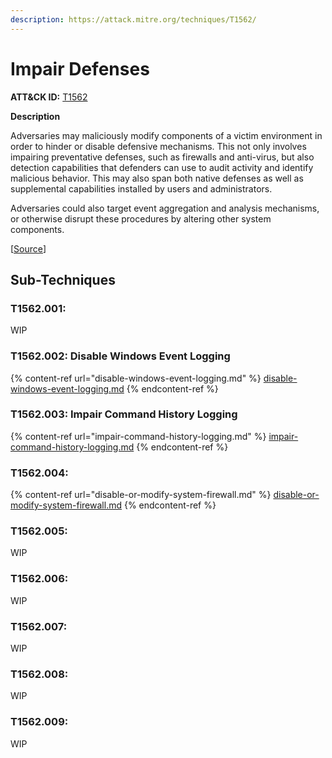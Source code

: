 ```yaml
---
description: https://attack.mitre.org/techniques/T1562/
---
```


# Impair Defenses

**ATT\&CK ID:** [T1562](https://attack.mitre.org/techniques/T1562/)

**Description**

Adversaries may maliciously modify components of a victim environment in order to hinder or disable defensive mechanisms. This not only involves impairing preventative defenses, such as firewalls and anti-virus, but also detection capabilities that defenders can use to audit activity and identify malicious behavior. This may also span both native defenses as well as supplemental capabilities installed by users and administrators.

Adversaries could also target event aggregation and analysis mechanisms, or otherwise disrupt these procedures by altering other system components.

\[[Source](https://attack.mitre.org/techniques/T1562/)]

## Sub-Techniques

### T1562.001:

WIP

### T1562.002: Disable Windows Event Logging

{% content-ref url="disable-windows-event-logging.md" %}
[disable-windows-event-logging.md](disable-windows-event-logging.md)
{% endcontent-ref %}

### T1562.003: Impair Command History Logging

{% content-ref url="impair-command-history-logging.md" %}
[impair-command-history-logging.md](impair-command-history-logging.md)
{% endcontent-ref %}

### T1562.004:

{% content-ref url="disable-or-modify-system-firewall.md" %}
[disable-or-modify-system-firewall.md](disable-or-modify-system-firewall.md)
{% endcontent-ref %}

### T1562.005:

WIP

### T1562.006:

WIP

### T1562.007:

WIP

### T1562.008:

WIP

### T1562.009:

WIP
